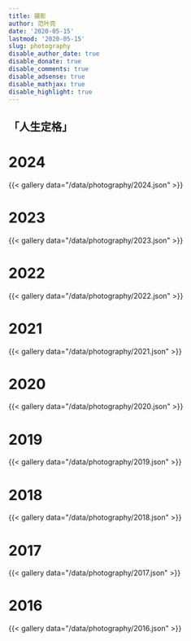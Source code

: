 ```yaml
---
title: 摄影
author: 范叶亮
date: '2020-05-15'
lastmod: '2020-05-15'
slug: photography
disable_author_date: true
disable_donate: true
disable_comments: true
disable_adsense: true
disable_mathjax: true
disable_highlight: true
---
```


<h2 class="center no-anchor"> 「人生定格」</h2>

# 2024

{{< gallery data="/data/photography/2024.json" >}}

# 2023

{{< gallery data="/data/photography/2023.json" >}}

# 2022

{{< gallery data="/data/photography/2022.json" >}}

# 2021

{{< gallery data="/data/photography/2021.json" >}}

# 2020

{{< gallery data="/data/photography/2020.json" >}}

# 2019

{{< gallery data="/data/photography/2019.json" >}}

# 2018

{{< gallery data="/data/photography/2018.json" >}}

# 2017

{{< gallery data="/data/photography/2017.json" >}}

# 2016

{{< gallery data="/data/photography/2016.json" >}}
